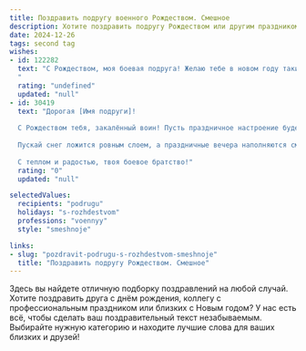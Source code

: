 ```yaml
---
title: Поздравить подругу военного Рождеством. Смешное
description: Хотите поздравить подругу Рождеством или другим праздником? Наш ИИ создаст незабываемое поздравление, а вы обязательно выделитесь среди других.  
date: 2024-12-26
tags: second tag
wishes:
- id: 122282
  text: "С Рождеством, моя боевая подруга! Желаю тебе в новом году таких же блестящих побед, как в бою, только вместо врагов – горы несъеденных оливье и армии  назойливых родственников,  которых ты, конечно же,  с лёгкостью и улыбкой  победишь!  Пусть  твоя жизнь будет полна радости,  мира и  минимума боевых  действий (кроме разве что  кулинарных сражений на кухне!).
  "
  rating: "undefined"
  updated: "null"
- id: 30419
  text: "Дорогая [Имя подруги]!
  
  С Рождеством тебя, закалённый воин! Пусть праздничное настроение будет у тебя в строю, а желания исполняются с точностью военной операции. Желаю, чтобы в твоей жизни было больше «победных» моментов, чем в учениях, и чтобы под ёлкой ты находила не только подарки, но и уютные мгновения, как в своей любимой казарме!
  
  Пускай снег ложится ровным слоем, а праздничные вечера наполняются смехом и волшебством. Будь на страже своего счастья и здоровья, а за твоими спинами пусть всегда стоят верные друзья и добрые сказки!
  
  С теплом и радостью, твоя боевое братство!"
  rating: "0"
  updated: "null"

selectedValues:
  recipients: "podrugu"
  holidays: "s-rozhdestvom"
  professions: "voennyy"
  style: "smeshnoje"

links:
- slug: "pozdravit-podrugu-s-rozhdestvom-smeshnoje"
  title: "Поздравить подругу Рождеством. Смешное"
---
```


Здесь вы найдете отличную подборку поздравлений на любой случай. 
Хотите поздравить друга с днём рождения, коллегу с профессиональным праздником или близких с Новым годом? У нас есть всё, чтобы сделать ваш поздравительный текст незабываемым. Выбирайте нужную категорию и находите лучшие слова для ваших близких и друзей!
